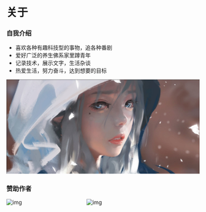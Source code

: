 # 关于

### 自我介绍

- 喜欢各种有趣科技型的事物，追各种番剧
- 爱好广泛的养生佛系家里蹲青年
- 记录技术，展示文字，生活杂谈
- 热爱生活，努力奋斗，达到想要的目标

![](../pic/bg.png)

### 赞助作者

<div>
    <img src="https://willern.gitee.io/img/reward-wechat.jpg" target="_blank" alt="img" width="200" style="margin-right: 5px;display: inline-block;" />
    <img src="https://willern.gitee.io/img/reward-alipay.jpg" target="_blank" alt="img" width="200" style="margin-right: 5px;display: inline-block;" />
</div>

